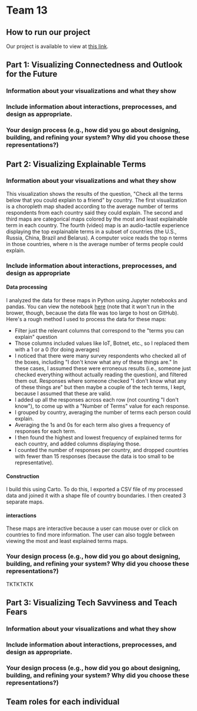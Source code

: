 # Team 13
## How to run our project
Our project is available to view at [this link](https://jwirfs-brock.github.io/INFO5602-mozilla-survey-project/index.html).
## Part 1: Visualizing Connectedness and Outlook for the Future
### Information about your visualizations and what they show
### Include information about interactions, preprocesses, and design as appropriate.
### Your design process (e.g., how did you go about designing, building, and refining your system? Why did you choose these representations?)
## Part 2: Visualizing Explainable Terms
### Information about your visualizations and what they show
This visualization shows the results of the question, "Check all the terms below that you could explain to a friend" by country. The first visualization is a choropleth map shaded according to the average number of terms respondents from each country said they could explain. The second and third maps are categorical maps colored by the most and least explainable term in each country. The fourth (video) map is an audio-tactile experience displaying the top explainable terms in a subset of countries (the U.S., Russia, China, Brazil and Belarus). A computer voice reads the top n terms in those countries, where n is the average number of terms people could explain.
### Include information about interactions, preprocesses, and design as appropriate
#### Data processing
I analyzed the data for these maps in Python using Jupyter notebooks and pandas. You can view the notebook [here](https://github.com/INFO-4602-5602/project-3-mozilla-project3-team13/blob/master/Mozilla-survey-analysis-JWB.ipynb) (note that it won't run in the brower, though, because the data file was too large to host on GitHub). Here's a rough method I used to process the data for these maps:
* Filter just the relevant columns that correspond to the "terms you can explain" question
* Those columns included values like IoT, Botnet, etc., so I replaced them with a 1 or a 0 (for doing averages)
* I noticed that there were many survey respondents who checked all of the boxes, including "I don't know what any of these things are." In these cases, I assumed these were erroneous results (i.e., someone just checked everything without actually reading the question), and filtered them out. Responses where someone checked "I don't know what any of these things are" but then maybe a couple of the tech terms, I kept, because I assumed that these are valid.
* I added up all the responses across each row (not counting "I don't know"), to come up with a "Number of Terms" value for each response.
* I grouped by country, averaging the number of terms each person could explain.
* Averaging the 1s and 0s for each term also gives a frequency of responses for each term.
* I then found the highest and lowest frequency of explained terms for each country, and added columns displaying those.
* I counted the number of responses per country, and dropped countries with fewer than 15 responses (because the data is too small to be representative).
#### Construction
I build this using Carto. To do this, I exported a CSV file of my processed data and joined it with a shape file of country boundaries. I then created 3 separate maps.
#### interactions
These maps are interactive because a user can mouse over or click on countries to find more information. The user can also toggle between viewing the most and least explained terms maps.

### Your design process (e.g., how did you go about designing, building, and refining your system? Why did you choose these representations?)
TKTKTKTK

## Part 3: Visualizing Tech Savviness and Teach Fears
### Information about your visualizations and what they show
### Include information about interactions, preprocesses, and design as appropriate.
### Your design process (e.g., how did you go about designing, building, and refining your system? Why did you choose these representations?)
## Team roles for each individual
